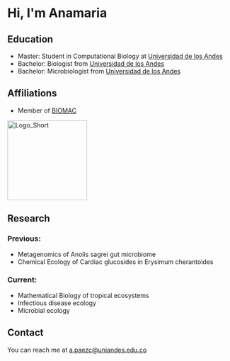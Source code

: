 # Hi, I'm Anamaria

<!-- A short sentence that can  describe who you are -->

<!-- All of your education background -->
## Education

- Master: Student in Computational Biology at [Universidad de los Andes](https://uniandes.edu.co/)
- Bachelor: Biologist from [Universidad de los Andes](https://uniandes.edu.co/)
- Bachelor: Microbiologist from [Universidad de los Andes](https://uniandes.edu.co/)

<!-- While BIOMAC is our common group, the collaboration between groups and affiliations are encourage -->
## Affiliations

- Member of [BIOMAC](https://github.com/biomac-lab)


<img width="180" alt="Logo_Short" src="https://user-images.githubusercontent.com/73041689/218108873-dd5daaaa-2874-43d3-a089-8403dda3e18f.png">

<!-- Member of [RESEARCH GROUP] (LINK OF RESEARCH GROUP) -->


<!-- Showing what you work on, lets other collaborate with you -->
## Research

### Previous:

- Metagenomics of Anolis sagrei gut microbiome
- Chemical Ecology of Cardiac glucosides in Erysimum cherantoides

### Current:

- Mathematical Biology of tropical ecosystems
- Infectious disease ecology
- Microbial ecology 


## Contact

You can reach me at a.paezc@uniandes.edu.co









